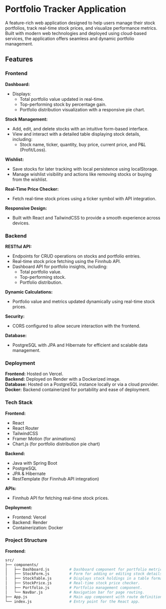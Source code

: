 # Portfolio Tracker Application
A feature-rich web application designed to help users manage their stock portfolios, track real-time stock prices, and visualize performance metrics. Built with modern web technologies and deployed using cloud-based services, the application offers seamless and dynamic portfolio management.

## Features

### Frontend
**Dashboard:**
- Displays:
  - Total portfolio value updated in real-time.
  - Top-performing stock by percentage gain.
  - Portfolio distribution visualization with a responsive pie chart.

**Stock Management:**
- Add, edit, and delete stocks with an intuitive form-based interface.
- View and interact with a detailed table displaying stock details, including:
  - Stock name, ticker, quantity, buy price, current price, and P&L (Profit/Loss).

**Wishlist:**
- Save stocks for later tracking with local persistence using localStorage.
- Manage wishlist visibility and actions like removing stocks or buying from the wishlist.

**Real-Time Price Checker:**
- Fetch real-time stock prices using a ticker symbol with API integration.

**Responsive Design:**
- Built with React and TailwindCSS to provide a smooth experience across devices.

### Backend
**RESTful API:**
- Endpoints for CRUD operations on stocks and portfolio entries.
- Real-time stock price fetching using the Finnhub API.
- Dashboard API for portfolio insights, including:
  - Total portfolio value.
  - Top-performing stock.
  - Portfolio distribution.

**Dynamic Calculations:**
- Portfolio value and metrics updated dynamically using real-time stock prices.

**Security:**
- CORS configured to allow secure interaction with the frontend.

**Database:**
- PostgreSQL with JPA and Hibernate for efficient and scalable data management.

### Deployment
**Frontend:** Hosted on Vercel.  
**Backend:** Deployed on Render with a Dockerized image.  
**Database:** Hosted on a PostgreSQL instance locally or via a cloud provider.  
**Docker:** Backend containerized for portability and ease of deployment.

### Tech Stack

**Frontend:**
- React
- React Router
- TailwindCSS
- Framer Motion (for animations)
- Chart.js (for portfolio distribution pie chart)

**Backend:**
- Java with Spring Boot
- PostgreSQL
- JPA & Hibernate
- RestTemplate (for Finnhub API integration)

**APIs:**
- Finnhub API for fetching real-time stock prices.

**Deployment:**
- Frontend: Vercel
- Backend: Render
- Containerization: Docker

### Project Structure

**Frontend:**
```bash
src/
├── components/
│   ├── Dashboard.js         # Dashboard component for portfolio metrics.
│   ├── StockForm.js         # Form for adding or editing stock details.
│   ├── StockTable.js        # Displays stock holdings in a table format.
│   ├── StockPrice.js        # Real-time stock price checker.
│   ├── Portfolio.js         # Portfolio management component.
│   └── NavBar.js            # Navigation bar for page routing.
├── App.js                   # Main app component with route definitions.
└── index.js                 # Entry point for the React app.
```